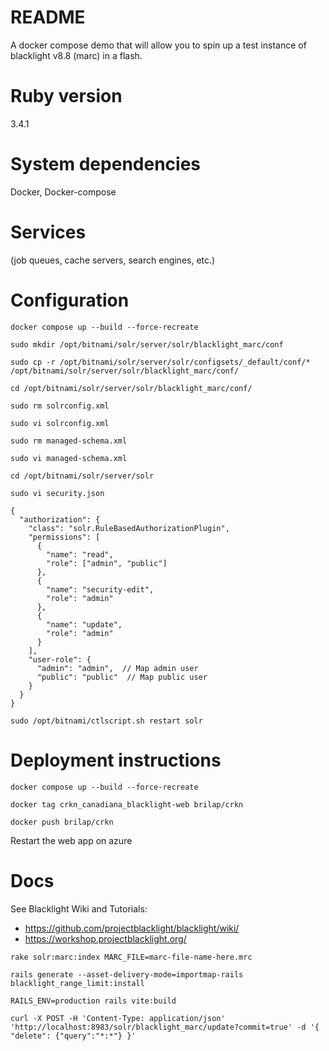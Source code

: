# README
A docker compose demo that will allow you to spin up a test instance of blacklight v8.8 (marc) in a flash.

# Ruby version
3.4.1

# System dependencies
Docker, Docker-compose

# Services 
(job queues, cache servers, search engines, etc.)
  
# Configuration
`docker compose up --build --force-recreate`

`sudo mkdir /opt/bitnami/solr/server/solr/blacklight_marc/conf`

`sudo cp -r /opt/bitnami/solr/server/solr/configsets/_default/conf/* /opt/bitnami/solr/server/solr/blacklight_marc/conf/`

`cd /opt/bitnami/solr/server/solr/blacklight_marc/conf/`

`sudo rm solrconfig.xml`

`sudo vi solrconfig.xml`

`sudo rm managed-schema.xml`

`sudo vi managed-schema.xml`

`cd /opt/bitnami/solr/server/solr`

`sudo vi security.json`
```
{
  "authorization": {
    "class": "solr.RuleBasedAuthorizationPlugin",
    "permissions": [
      {
        "name": "read",
        "role": ["admin", "public"]  
      },
      {
        "name": "security-edit",
        "role": "admin"  
      },
      {
        "name": "update",  
        "role": "admin"  
      }
    ],
    "user-role": {
      "admin": "admin",  // Map admin user
      "public": "public"  // Map public user
    }
  }
}
```

`sudo /opt/bitnami/ctlscript.sh restart solr`

# Deployment instructions
`docker compose up --build --force-recreate`

`docker tag crkn_canadiana_blacklight-web brilap/crkn`

`docker push brilap/crkn `

Restart the web app on azure

# Docs
See Blacklight Wiki and Tutorials:
- https://github.com/projectblacklight/blacklight/wiki/
- https://workshop.projectblacklight.org/

`rake solr:marc:index MARC_FILE=marc-file-name-here.mrc`

`rails generate --asset-delivery-mode=importmap-rails blacklight_range_limit:install`

`RAILS_ENV=production rails vite:build`

`curl -X POST -H 'Content-Type: application/json' 'http://localhost:8983/solr/blacklight_marc/update?commit=true' -d '{ "delete": {"query":"*:*"} }'`




